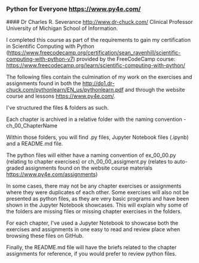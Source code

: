### Python for Everyone https://www.py4e.com/
#### Dr Charles R. Severance http://www.dr-chuck.com/ Clinical Professor University of Michigan School of Information.

I completed this course as part of the requirements to gain my certification
in Scientific Computing with Python (https://www.freecodecamp.org/certification/sean_ravenhill/scientific-computing-with-python-v7)
provided by the FreeCodeCamp course: https://www.freecodecamp.org/learn/scientific-computing-with-python/

The following files contain the culmination of my work on the exercises
and assignments found in both the http://do1.dr-chuck.com/pythonlearn/EN_us/pythonlearn.pdf
and through the website course and lessons https://www.py4e.com/.

I've structured the files & folders as such.

Each chapter is archived in a relative folder with the naming convention - ch_00_ChapterName

Within those folders, you will find .py files, Jupyter Notebook files (.ipynb)
and a README.md file.

The python files will either have a naming convention of ex_00_00.py
(relating to chapter exercises) or ch_00_00_assigment.py (relates to auto-graded
assignments found on the website course materials https://www.py4e.com/assignments)

In some cases, there may not be any chapter exercises or assignments where they
were duplicates of each other. Some exercises will also not be presented as
python files, as they are very basic programs and have been shown in the Jupyter
Notebook showcases. This will explain why some of the folders are missing files
or missing chapter exercises in the folders.

For each chapter, I've used a Jupyter Notebook to showcase both the exercises
and assignments in one easy to read and review place when browsing these files
on GitHub.

Finally, the README.md file will have the briefs related to the chapter
assignments for reference, if you would prefer to review python files.
